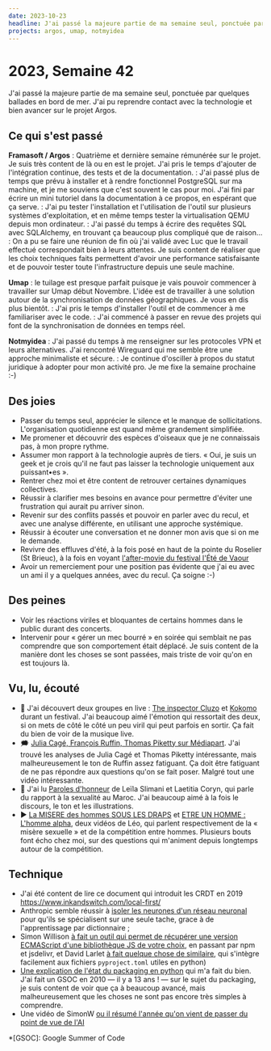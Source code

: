 ```yaml
---
date: 2023-10-23
headline: J'ai passé la majeure partie de ma semaine seul, ponctuée par quelques ballades en bord de mer. J'ai pu reprendre contact avec la technologie et bien avancer sur le projet Argos.
projects: argos, umap, notmyidea
---
```


# 2023, Semaine 42

J'ai passé la majeure partie de ma semaine seul, ponctuée par quelques ballades en bord de mer. J'ai pu reprendre contact avec la technologie et bien avancer sur le projet Argos.

## Ce qui s'est passé

**Framasoft / Argos**
: Quatrième et dernière semaine rémunérée sur le projet. Je suis très content de là ou en est le projet. J'ai pris le temps d'ajouter de l'intégration continue, des tests et de la documentation.
: J'ai passé plus de temps que prévu à installer et à rendre fonctionnel PostgreSQL sur ma machine, et je me souviens que c'est souvent le cas pour moi. J'ai fini par écrire un mini tutoriel dans la documentation à ce propos, en espérant que ça serve.
: J'ai pu tester l'installation et l'utilisation de l'outil sur plusieurs systèmes d'exploitation, et en même temps tester la virtualisation QEMU depuis mon ordinateur.
: J'ai passé du temps à écrire des requêtes SQL avec SQLAlchemy, en trouvant ça beaucoup plus compliqué que de raison…
: On a pu se faire une réunion de fin où j'ai validé avec Luc que le travail effectué correspondait bien à leurs attentes. Je suis content de réaliser que les choix techniques faits permettent d'avoir une performance satisfaisante et de pouvoir tester toute l'infrastructure depuis une seule machine.

**Umap**
: le tuilage est presque parfait puisque je vais pouvoir commencer à travailler sur Umap début Novembre. L'idée est de travailler à une solution autour de la synchronisation de données géographiques. Je vous en dis plus bientôt.
: J'ai pris le temps d'installer l'outil et de commencer à me familiariser avec le code.
: J'ai commencé à passer en revue des projets qui font de la synchronisation de données en temps réel.

**Notmyidea**
: J'ai passé du temps à me renseigner sur les protocoles VPN et leurs alternatives. J'ai rencontré Wireguard qui me semble être une approche minimaliste et sécure.
: Je continue d'osciller à propos du statut juridique à adopter pour mon activité pro. Je me fixe la semaine prochaine :-)

## Des joies

- Passer du temps seul, apprécier le silence et le manque de sollicitations. L'organisation quotidienne est quand même grandement simplifiée.
- Me promener et découvrir des espèces d'oiseaux que je ne connaissais pas, à mon propre rythme.
- Assumer mon rapport à la technologie auprès de tiers. « Oui, je suis un geek et je crois qu'il ne faut pas laisser la technologie uniquement aux puissant•es ».
- Rentrer chez moi et être content de retrouver certaines dynamiques collectives.
- Réussir à clarifier mes besoins en avance pour permettre d'éviter une frustration qui aurait pu arriver sinon.
- Revenir sur des conflits passés et pouvoir en parler avec du recul, et avec une analyse différente, en utilisant une approche systémique.
- Réussir à écouter une conversation et ne donner mon avis que si on me le demande.
- Revivre des effluves d'été, à la fois posé en haut de la pointe du Roselier (St Brieuc), à la fois en voyant [l'after-movie du festival l'Été de Vaour](https://www.youtube.com/watch?v=2JEZLOaDKus&feature=youtu.be)
- Avoir un remerciement pour une position pas évidente que j'ai eu avec un ami il y a quelques années, avec du recul. Ça soigne :-)

## Des peines

- Voir les réactions viriles et bloquantes de certains hommes dans le public durant des concerts.
- Intervenir pour « gérer un mec bourré » en soirée qui semblait ne pas comprendre que son comportement était déplacé. Je suis content de la manière dont les choses se sont passées, mais triste de voir qu'on en est toujours là.

## Vu, lu, écouté

- 🎵 J'ai découvert deux groupes en live : [The inspector Cluzo](https://fr.wikipedia.org/wiki/The_Inspector_Cluzo) et [Kokomo](https://www.wikiwand.com/fr/Ko_Ko_Mo_(groupe_de_rock_fran%C3%A7ais)) durant un festival. J'ai beaucoup aimé l'émotion qui ressortait des deux, si on mets de côté le côté un peu viril qui peut parfois en sortir. Ça fait du bien de voir de la musique live.
- 🗯️ [Julia Cagé, François Ruffin, Thomas Piketty sur Médiapart](https://www.youtube.com/watch?v=zYoPYLqWcp4&themeRefresh=1). J'ai trouvé les analyses de Julia Cagé et Thomas Piketty intéressante, mais malheureusement le ton de Ruffin assez fatiguant. Ça doit être fatiguant de ne pas répondre aux questions qu'on se fait poser. Malgré tout une vidéo intéressante.
- 📖 J'ai lu [Paroles d'honneur](https://arenes.fr/livre/paroles-dhonneur/) de Leïla Slimani et Laetitia Coryn, qui parle du rapport à la sexualité au Maroc. J'ai beaucoup aimé à la fois le discours, le ton et les illustrations.
- ▶︎ [La MISERE des hommes SOUS LES DRAPS](https://www.youtube.com/watch?v=w6PLAmhjt50) et [ETRE UN HOMME : L'homme alpha](https://www.youtube.com/watch?v=cb7zlAkiSGw), deux vidéos de Léo, qui parlent respectivement de la « misère sexuelle » et de la compétition entre hommes. Plusieurs bouts font écho chez moi, sur des questions qui m'animent depuis longtemps autour de la compétition.

## Technique

- J'ai été content de lire ce document qui introduit les CRDT en 2019 https://www.inkandswitch.com/local-first/
- Anthropic semble réussir à [isoler les neurones d'un réseau neuronal](https://nitter.net/anthropicai/status/1709986949711200722) pour qu'ils se spécialisent sur une seule tache, grace à de l'apprentissage par dictionnaire ;
- Simon Willison [à fait un outil qui permet de récupérer une version ECMAScript d'une bibliothèque JS de votre choix](https://simonwillison.net/2023/May/2/download-esm/), en passant par npm et jsdelivr, et David Larlet [à fait quelque chose de similaire](https://gitlab.com/davidbgk/umap-stats/-/blob/main/npm.py), qui s'intègre facilement aux fichiers `pyproject.toml` utiles en python)
- [Une explication de l'état du packaging en python](https://drivendata.co/blog/python-packaging-2023) qui m'a fait du bien. J'ai fait un GSOC en 2010 — il y a 13 ans ! — sur le sujet du packaging, je suis content de voir que ça à beaucoup avancé, mais malheureusement que les choses ne sont pas encore très simples à comprendre.
- Une vidéo de SimonW [ou il résumé l'année qu'on vient de passer du point de vue de l'AI](https://www.youtube.com/watch?v=qw4PrtyvJI0&t=24953s)

*[GSOC]: Google Summer of Code